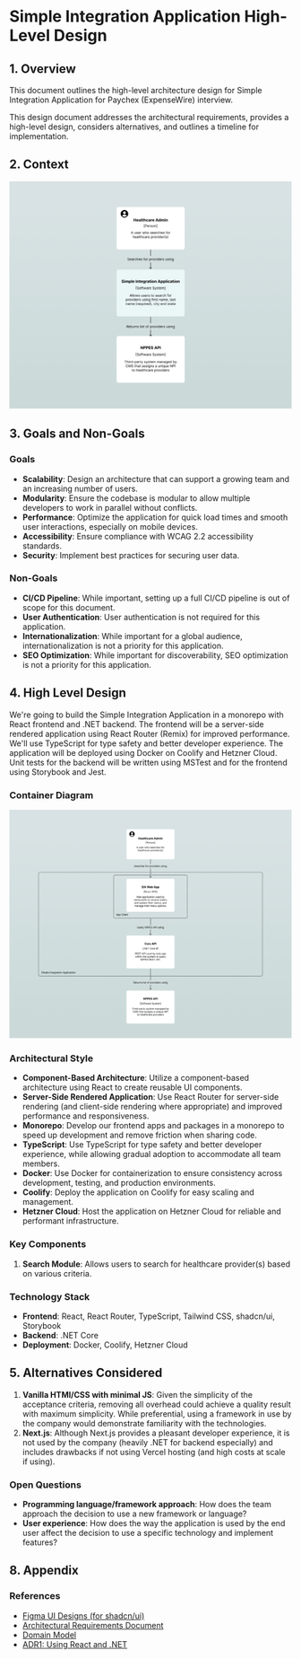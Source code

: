 # Simple Integration Application High-Level Design

## 1. Overview

This document outlines the high-level architecture design for Simple Integration Application for Paychex (ExpenseWire) interview.

This design document addresses the architectural requirements, provides a high-level design, considers alternatives, and outlines a timeline for implementation.

## 2. Context

![System Context Diagram](../assets/system-context-diagram.png)

## 3. Goals and Non-Goals

### Goals

- **Scalability**: Design an architecture that can support a growing team and an increasing number of users.
- **Modularity**: Ensure the codebase is modular to allow multiple developers to work in parallel without conflicts.
- **Performance**: Optimize the application for quick load times and smooth user interactions, especially on mobile devices.
- **Accessibility**: Ensure compliance with WCAG 2.2 accessibility standards.
- **Security**: Implement best practices for securing user data.

### Non-Goals

- **CI/CD Pipeline**: While important, setting up a full CI/CD pipeline is out of scope for this document.
- **User Authentication**: User authentication is not required for this application.
- **Internationalization**: While important for a global audience, internationalization is not a priority for this application.
- **SEO Optimization**: While important for discoverability, SEO optimization is not a priority for this application.

## 4. High Level Design

We're going to build the Simple Integration Application in a monorepo with React frontend and .NET backend. The frontend will be a server-side rendered application using React Router (Remix) for improved performance. We'll use TypeScript for type safety and better developer experience. The application will be deployed using Docker on Coolify and Hetzner Cloud. Unit tests for the backend will be written using MSTest and for the frontend using Storybook and Jest.

### Container Diagram

![Container Diagram](../assets/container-diagram.png)

### Architectural Style

- **Component-Based Architecture**: Utilize a component-based architecture using React to create reusable UI components.
- **Server-Side Rendered Application**: Use React Router for server-side rendering (and client-side rendering where appropriate) and improved performance and responsiveness.
- **Monorepo**: Develop our frontend apps and packages in a monorepo to speed up development and remove friction when sharing code.
- **TypeScript**: Use TypeScript for type safety and better developer experience, while allowing gradual adoption to accommodate all team members.
- **Docker**: Use Docker for containerization to ensure consistency across development, testing, and production environments.
- **Coolify**: Deploy the application on Coolify for easy scaling and management.
- **Hetzner Cloud**: Host the application on Hetzner Cloud for reliable and performant infrastructure.

### Key Components

1. **Search Module**: Allows users to search for healthcare provider(s) based on various criteria.

### Technology Stack

- **Frontend**: React, React Router, TypeScript, Tailwind CSS, shadcn/ui, Storybook
- **Backend**: .NET Core
- **Deployment**: Docker, Coolify, Hetzner Cloud

## 5. Alternatives Considered

1. **Vanilla HTMl/CSS with minimal JS**: Given the simplicity of the acceptance criteria, removing all overhead could achieve a quality result with maximum simplicity. While preferential, using a framework in use by the company would demonstrate familiarity with the technologies.
2. **Next.js**: Although Next.js provides a pleasant developer experience, it is not used by the company (heavily .NET for backend especially) and includes drawbacks if not using Vercel hosting (and high costs at scale if using).

### Open Questions

- **Programming language/framework approach**: How does the team approach the decision to use a new framework or language?
- **User experience**: How does the way the application is used by the end user affect the decision to use a specific technology and implement features?

## 8. Appendix

### References

- [Figma UI Designs (for shadcn/ui)](https://www.shadcndesign.com/)
- [Architectural Requirements Document](./architectural-requirements.md)
- [Domain Model](./domain-model.md)
- [ADR1: Using React and .NET](./adr1.md)
